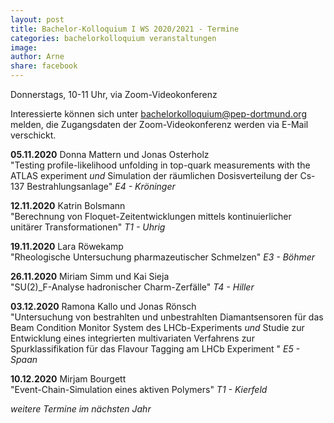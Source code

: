 ```yaml
---
layout: post
title: Bachelor-Kolloquium I WS 2020/2021 - Termine
categories: bachelorkolloquium veranstaltungen
image:
author: Arne
share: facebook
---
```

Donnerstags, 10-11 Uhr, via Zoom-Videokonferenz

Interessierte können sich unter bachelorkolloquium@pep-dortmund.org melden,
die Zugangsdaten der Zoom-Videokonferenz werden via E-Mail verschickt.


**05.11.2020** 	Donna Mattern und Jonas Osterholz  
"Testing profile-likelihood unfolding in top-quark measurements with the ATLAS experiment *und*
Simulation der räumlichen Dosisverteilung der Cs-137 Bestrahlungsanlage"
*E4 - Kröninger*

**12.11.2020** 	Katrin Bolsmann  
"Berechnung von Floquet-Zeitentwicklungen mittels kontinuierlicher unitärer Transformationen"
*T1 - Uhrig*

**19.11.2020** Lara Röwekamp  
"Rheologische Untersuchung pharmazeutischer Schmelzen"
*E3 - Böhmer*

**26.11.2020** 	Miriam Simm und Kai Sieja  
"SU(2)_F-Analyse hadronischer Charm-Zerfälle"
*T4 - Hiller*

**03.12.2020** 	Ramona Kallo und Jonas Rönsch  
"Untersuchung von bestrahlten und unbestrahlten Diamantsensoren für das Beam Condition Monitor System des LHCb-Experiments *und*
Studie zur Entwicklung eines integrierten multivariaten Verfahrens zur
Spurklassifikation für das Flavour Tagging am LHCb Experiment
"
*E5 - Spaan*

**10.12.2020** 	Mirjam Bourgett  
"Event-Chain-Simulation eines aktiven Polymers"
*T1 - Kierfeld*

*weitere Termine im nächsten Jahr*
